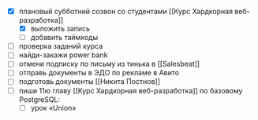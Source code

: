 - [x] плановый субботний созвон со студентами [[Курс Хардкорная веб-разработка]]
	- [x] выложить запись
	- [ ] добавить таймкоды
- [ ] проверка заданий курса
- [ ] найди-закажи power bank
- [ ] отмени подписку по письму из тинька в [[Salesbeat]]
- [ ] отправь документы в ЭДО по рекламе в Авито
- [ ] подготовь документы [[Никита Постнов]]
- [ ] пиши 11ю главу [[Курс Хардкорная веб-разработка]] по базовому PostgreSQL:
	- [ ] урок «Union»